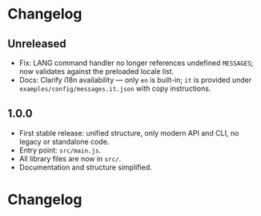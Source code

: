 # Changelog

## Unreleased

- Fix: LANG command handler no longer references undefined `MESSAGES`; now validates against the preloaded locale list.
- Docs: Clarify i18n availability — only `en` is built-in; `it` is provided under `examples/config/messages.it.json` with copy instructions.

## 1.0.0

- First stable release: unified structure, only modern API and CLI, no legacy or standalone code.
- Entry point: `src/main.js`.
- All library files are now in `src/`.
- Documentation and structure simplified.
# Changelog

